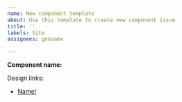 ```yaml
---
name: New component template
about: Use this template to create new component issue
title: ''
labels: Site
assignees: gnasamx

---
```


**Component name:** 

Design links:
- [Name!](https://www.sketch.com)
